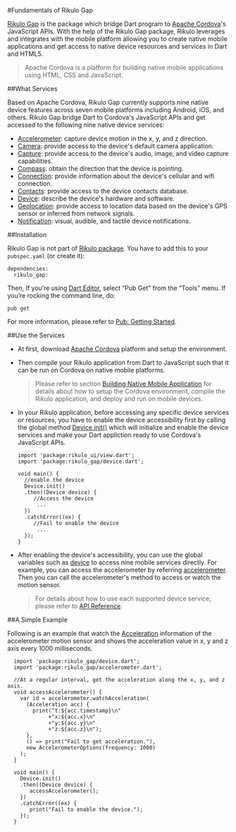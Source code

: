 #Fundamentals of Rikulo Gap

[Rikulo Gap](https://github.com/rikulo/gap) is the package which bridge Dart program to [Apache Cordova](https://cordova.apache.org/)'s JavaScript APIs. With the help of the Rikulo Gap package, Rikulo leverages and integrates with the mobile platform allowing you to create native mobile applications and get access to native device resources and services in Dart and HTML5.

>Apache Cordova is a platform for building native mobile applications using HTML, CSS and JavaScript.

##What Services

Based on Apache Cordova, Rikulo Gap currently supports nine native device features across seven mobile platforms including Android, iOS, and others. Rikulo Gap bridge Dart to Cordova's JavaScript APIs and get accessed to the following nine native device services:

* [Accelerometer](gap:accelerometer): capture device motion in the x, y, and z direction.
* [Camera](gap:camera): provide access to the device's default camera application.
* [Capture](gap:capture): provide access to the device's audio, image, and video capture capabilities.
* [Compass](gap:compass): obtain the direction that the device is pointing.
* [Connection](gap:connection): provide information about the device's cellular and wifi connection.
* [Contacts](gap:contacts): provide access to the device contacts database.
* [Device](gap:device): describe the device's hardware and software.
* [Geolocation](gap:geolocation): provide access to location data based on the device's GPS sensor or inferred from network signals.
* [Notification](gap:notification): visual, audible, and tactile device notifications.

##Installation

Rikulo Gap is not part of [Rikulo package](http://pub.dartlang.org/packages/rikulo).
You have to add this to your `pubspec.yaml` (or create it):

    dependencies:
      rikulo_gap:

Then, If you’re using [Dart Editor](http://www.dartlang.org/docs/editor/), select “Pub Get” from the “Tools” menu. If you’re rocking the command line, do:

    pub get

For more information, please refer to [Pub: Getting Started](http://pub.dartlang.org/doc).

##Use the Services

* At first, download [Apache Cordova](http://cordova.apache.org/) platform and setup the environment.

* Then compile your Rikulo application from Dart to JavaScript such that it can be run on Cordova on native mobile platforms.

    >Please refer to section [Building Native Mobile Application](../Getting_Started/Building_Native_Mobile_Application) for details about how to setup the Cordova environment, compile the Rikulo application, and deploy and run on mobile devices.

* In your Rikulo application, before accessing any specific device services or resources, you have to enable the device accessibility first by calling the global method [Device.init()](gap:device) which will initialize and enable the device services and make your Dart appliction ready to use Cordova's JavaScript APIs.

      import 'package:rikulo_ui/view.dart';
      import 'package:rikulo_gap/device.dart';

      void main() {
        //enable the device
        Device.init()
        .then((Device device) {
           //Access the device
            ...
        })
        .catchError((ex) {
           //Fail to enable the device
            ...
        });
      }

* After enabling the device's accessibility, you can use the global variables such as [device](gap:device) to access nine mobile services directly. For example, you can access the accelerometer by referring [accelerometer](gap:accelerometer). Then you can call the accelerometer's method to access or watch the motion sensor.

    >For details about how to use each supported device service, please refer to [API Reference](http://api.rikulo.org/gap/latest/).


##A Simple Example

Following is an example that watch the [Acceleration](gap:accelerometer) information of the accelerometer motion sensor and shows the acceleration value in x, y and z axis every 1000 milliseconds. 

      import 'package:rikulo_gap/device.dart';
      import 'package:rikulo_gap/accelerometer.dart';
      
      //At a regular interval, get the acceleration along the x, y, and z axis.
      void accessAccelerometer() {
        var id = accelerometer.watchAcceleration(
          (Acceleration acc) {
            print("t:${acc.timestamp}\n"
                 +"x:${acc.x}\n"
                 +"y:${acc.y}\n"
                 +"z:${acc.z}\n");
          },
          () => print("Fail to get acceleration."),
          new AccelerometerOptions(frequency: 1000)
        );
      }
      
      void main() {
        Device.init()
        .then((Device device) {
           accessAccelerometer();
        })
        .catchError((ex) {
           print("Fail to enable the device.");
        });
      }